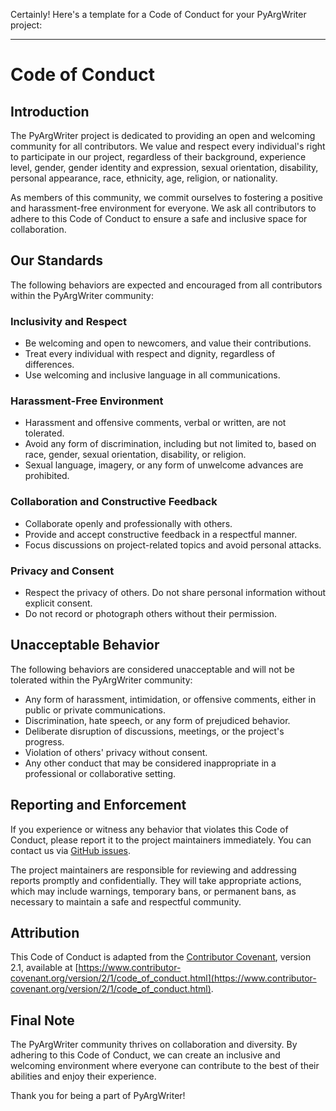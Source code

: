 Certainly! Here's a template for a Code of Conduct for your PyArgWriter project:

---

# Code of Conduct

## Introduction

The PyArgWriter project is dedicated to providing an open and welcoming community for all contributors. We value and respect every individual's right to participate in our project, regardless of their background, experience level, gender, gender identity and expression, sexual orientation, disability, personal appearance, race, ethnicity, age, religion, or nationality.

As members of this community, we commit ourselves to fostering a positive and harassment-free environment for everyone. We ask all contributors to adhere to this Code of Conduct to ensure a safe and inclusive space for collaboration.

## Our Standards

The following behaviors are expected and encouraged from all contributors within the PyArgWriter community:

### Inclusivity and Respect

- Be welcoming and open to newcomers, and value their contributions.
- Treat every individual with respect and dignity, regardless of differences.
- Use welcoming and inclusive language in all communications.

### Harassment-Free Environment

- Harassment and offensive comments, verbal or written, are not tolerated.
- Avoid any form of discrimination, including but not limited to, based on race, gender, sexual orientation, disability, or religion.
- Sexual language, imagery, or any form of unwelcome advances are prohibited.

### Collaboration and Constructive Feedback

- Collaborate openly and professionally with others.
- Provide and accept constructive feedback in a respectful manner.
- Focus discussions on project-related topics and avoid personal attacks.

### Privacy and Consent

- Respect the privacy of others. Do not share personal information without explicit consent.
- Do not record or photograph others without their permission.

## Unacceptable Behavior

The following behaviors are considered unacceptable and will not be tolerated within the PyArgWriter community:

- Any form of harassment, intimidation, or offensive comments, either in public or private communications.
- Discrimination, hate speech, or any form of prejudiced behavior.
- Deliberate disruption of discussions, meetings, or the project's progress.
- Violation of others' privacy without consent.
- Any other conduct that may be considered inappropriate in a professional or collaborative setting.

## Reporting and Enforcement

If you experience or witness any behavior that violates this Code of Conduct, please report it to the project maintainers immediately. You can contact us via [GitHub issues](https://github.com/RobinU434/PyArgWriter/issues).

The project maintainers are responsible for reviewing and addressing reports promptly and confidentially. They will take appropriate actions, which may include warnings, temporary bans, or permanent bans, as necessary to maintain a safe and respectful community.

## Attribution

This Code of Conduct is adapted from the [Contributor Covenant](https://www.contributor-covenant.org/), version 2.1, available at [https://www.contributor-covenant.org/version/2/1/code_of_conduct.html](https://www.contributor-covenant.org/version/2/1/code_of_conduct.html).

## Final Note

The PyArgWriter community thrives on collaboration and diversity. By adhering to this Code of Conduct, we can create an inclusive and welcoming environment where everyone can contribute to the best of their abilities and enjoy their experience.

Thank you for being a part of PyArgWriter!